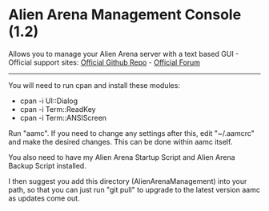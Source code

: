 # Alien Arena Management Console (1.2)
Allows you to manage your Alien Arena server with a text based GUI -  Official support sites: [Official Github Repo](https://github.com/fstltna/AlienArenaManagement) - [Official Forum](https://fps.gameplayer.club/index.php/forum/utilities)

---

You will need to run cpan and install these modules:

- cpan -i UI::Dialog
- cpan -i Term::ReadKey
- cpan -i Term::ANSIScreen

Run "aamc". If you need to change any settings after this, edit "~/.aamcrc" and make the desired changes. This can be done within aamc itself.

You also need to have my Alien Arena Startup Script and Alien Arena Backup Script installed.

I then suggest you add this directory (AlienArenaManagement) into your path, so that you can just run "git pull" to upgrade to the latest version aamc as updates come out.

